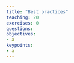 ```yaml
---
title: "Best practices"
teaching: 20
exercises: 0
questions:
objectives:
- a
keypoints:
- a
---
```

